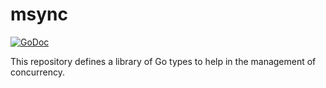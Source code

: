 # msync

[![GoDoc](https://img.shields.io/static/v1?label=godoc&message=reference&color=green)](https://pkg.go.dev/github.com/creachadair/msync)

This repository defines a library of Go types to help in the management of
concurrency.
